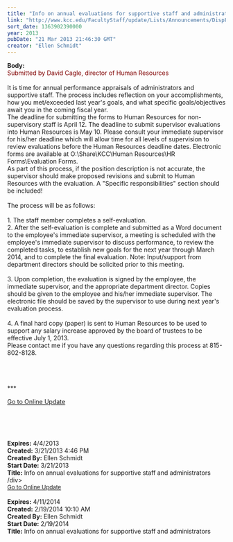 ```yaml
---
title: "Info on annual evaluations for supportive staff and administrators "
link: "http://www.kcc.edu/FacultyStaff/update/Lists/Announcements/DispForm.aspx?ID=1035"
sort_date: 1363902390000
year: 2013
pubDate: "21 Mar 2013 21:46:30 GMT"
creator: "Ellen Schmidt"
---
```


<div><b>Body:</b> <div class="ExternalClass3AF34B757798405B96A73C6520E89361">
<div><font color="#800000">Submitted by David Cagle, director of Human Resources</font></div>
<div> </div>
<div>It is time for annual performance appraisals of administrators and supportive staff. The process includes reflection on your accomplishments, how you met/exceeded last year's goals, and what specific goals/objectives await you in the coming fiscal year. <br /></div>
<div>The deadline for submitting the forms to Human Resources for non-supervisory staff is April 12. The deadline to submit supervisor evaluations into Human Resources is May 10. Please consult your immediate supervisor for his/her deadline which will allow time for all levels of supervision to review evaluations before the Human Resources deadline dates. Electronic forms are available at O:\Share\KCC\Human Resources\HR Forms\Evaluation Forms.  <br /></div>
<div>As part of this process, if the position description is not accurate, the supervisor should make proposed revisions and submit to Human Resources with the evaluation. A &quot;Specific responsibilities&quot; section should be included! <br /> <br />The process will be as follows: </div>
<div><br />1. The staff member completes a self-evaluation.<br /></div>
<div>2. After the self-evaluation is complete and submitted as a Word document to the employee's immediate supervisor, a meeting is scheduled with the employee's immediate supervisor to discuss performance, to review the completed tasks, to establish new goals for the next year through March 2014, and to complete the final evaluation. Note: Input/support from department directors should be solicited prior to this meeting.</div>
<div><br />3. Upon completion, the evaluation is signed by the employee, the immediate supervisor, and the appropriate department director. Copies should be given to the employee and his/her immediate supervisor. The electronic file should be saved by the supervisor to use during next year's evaluation process. </div>
<div><br />4. A final hard copy (paper) is sent to Human Resources to be used to support any salary increase approved by the board of trustees to be effective July 1, 2013. <br /></div>
<div>Please contact me if you have any questions regarding this process at 815-802-8128. </div>
<div> </div>
<div>
<div>
<div> </div>
<div>
<div>
<div>
<div> </div>
<div>
<p>***</p>
<p><a href="/FacultyStaff/update/Pages/dailyupdate.aspx">Go to Online Update</a></p>
<p><br /></p></div></div></div></div></div></div>
<div><br /> </div></div></div>
<div><b>Expires:</b> 4/4/2013</div>
<div><b>Created:</b> 3/21/2013 4:46 PM</div>
<div><b>Created By:</b> Ellen Schmidt</div>
<div><b>Start Date:</b> 3/21/2013</div>
<div><b>Title:</b> Info on annual evaluations for supportive staff and administrators </div>
/div>
<div><font size="2"></font></div>
<div><font size="2"></font></div>
<div><font size="2"></font></div>
<div><font size="2"></font></div>
<div><font size="2"></font></div>
<div><font size="2"></font></div>
<div><font size="2"></font></div>
<div><font size="2"></font></div>
<div><font size="2"></font></div>
<div><font size="2"></font></div>
<div><a href="/FacultyStaff/update/Pages/dailyupdate.aspx"><font size="2">Go to Online Update</font></a></div>
<div> </div>
<div></div>
<div></div>
<div></div></div></div></div></div></div></div>
<div><b>Expires:</b> 4/11/2014</div>
<div><b>Created:</b> 2/19/2014 10:10 AM</div>
<div><b>Created By:</b> Ellen Schmidt</div>
<div><b>Start Date:</b> 2/19/2014</div>
<div><b>Title:</b> Info on annual evaluations for supportive staff and administrators</div>
